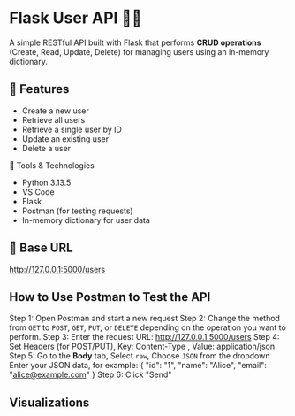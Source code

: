 # Flask User API 🧑‍💻

A simple RESTful API built with Flask that performs **CRUD operations** (Create, Read, Update, Delete) for managing users using an in-memory dictionary.

## 🚀 Features

- Create a new user
- Retrieve all users
- Retrieve a single user by ID
- Update an existing user
- Delete a user

🧠 Tools & Technologies
- Python 3.13.5
- VS Code
- Flask
- Postman (for testing requests)
- In-memory dictionary for user data

## 🔗 Base URL

http://127.0.0.1:5000/users

## How to Use Postman to Test the API
Step 1: Open Postman and start a new request
Step 2: Change the method from `GET` to `POST`, `GET`, `PUT`, or `DELETE` depending on the operation you want to perform.
Step 3: Enter the request URL: http://127.0.0.1:5000/users
Step 4: Set Headers (for POST/PUT), Key: Content-Type , Value: application/json
Step 5: Go to the **Body** tab, Select `raw`, Choose `JSON` from the dropdown
Enter your JSON data, for example:
{
  "id": "1",
  "name": "Alice",
  "email": "alice@example.com"
}
Step 6: Click "Send"

## Visualizations


